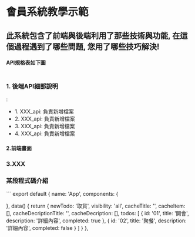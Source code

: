 <h1>會員系統教學示範</h1>
<h2>此系統包含了前端與後端利用了那些技術與功能, 在這個過程遇到了哪些問題, 您用了哪些技巧解決!</h2>
<h4>API規格表如下圖</h4>
<img src="https://webdemorichie.000webhostapp.com/git_file/mem.png" alt="">
<h3>1. 後端API細部說明</h3>:
<ul>
    <li>1. XXX_api: 負責新增檔案</li>
    <li>2. XXX_api: 負責新增檔案</li>
    <li>3. XXX_api: 負責新增檔案</li>
    <li>4. XXX_api: 負責新增檔案</li>
</ul>

<h4>2.前端畫面</h4>
<h3>3.XXX</h3>

<h3>某段程式碼介紹</h3>
  ```
    export default {
  name: 'App',
  components: {

  },
  data() {
    return {
      newTodo: '取貨',
      visibility: 'all',
      cacheTitle: '',
      cacheItem: [],
      cacheDecriptionTitle: '',
      cacheDecription: [],
      todos: [
        {
          id: '01',
          title: '開會',
          description: '詳細內容',
          completed: true
        },
        {
          id: '02',
          title: '聚餐',
          description: '詳細內容',
          completed: false
        }
      ]
    }
  },
```

